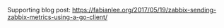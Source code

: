Supporting blog post: 
https://fabianlee.org/2017/05/19/zabbix-sending-zabbix-metrics-using-a-go-client/
